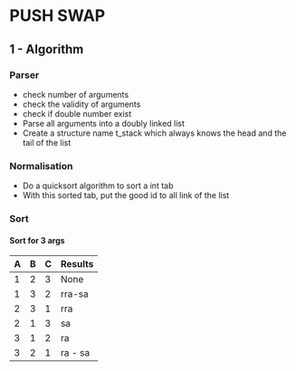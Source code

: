 # PUSH SWAP 

## 1 - Algorithm
### Parser
- check number of arguments
- check the validity of arguments
- check if double number exist
- Parse all arguments into a doubly linked list
- Create a structure name t_stack which always knows the head and the tail of the list

### Normalisation
- Do a quicksort algorithm to sort a int tab
- With this sorted tab, put the good id to all link of the list

### Sort
#### Sort for 3 args

| A | B | C | Results |
|---|---|---|---------|
| 1 | 2 | 3 |  None   |
| 1 | 3 | 2 | rra-sa  |
| 2 | 3 | 1 |   rra   |
| 2 | 1 | 3 |   sa    |
| 3 | 1 | 2 |   ra    |
| 3 | 2 | 1 | ra - sa |
